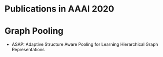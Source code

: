# Publications in AAAI 2020

# Graph Pooling
- ASAP: Adaptive Structure Aware Pooling for Learning Hierarchical Graph Representations
